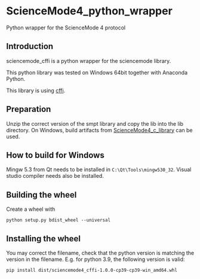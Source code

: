 # ScienceMode4_python_wrapper
Python wrapper for the ScienceMode 4 protocol

## Introduction 

sciencemode_cffi is a python wrapper for the sciencemode library.

This python library was tested on Windows 64bit together with Anaconda Python.

This library is using [cffi](https://cffi.readthedocs.io/).

## Preparation
Unzip the correct version of the smpt library and copy the lib  into the lib directory.
On Windows, build artifacts from [ScienceMode4_c_library](https://github.com/ScienceMode/ScienceMode4_c_library) can be used.

## How to build for Windows
Mingw 5.3 from Qt needs to be installed in `C:\Qt\Tools\mingw530_32`. Visual studio compiler needs also be installed.


## Building the wheel
Create a wheel with
```
python setup.py bdist_wheel --universal
```
## Installing the wheel
You may correct the filename, check that the python version is matching the version in the filename.
E.g. for python 3.9, the following version is valid:
```
pip install dist/sciencemode4_cffi-1.0.0-cp39-cp39-win_amd64.whl
```